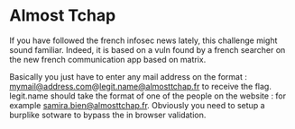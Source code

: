 # Almost Tchap

If you have followed the french infosec news lately, this challenge might sound familiar. Indeed, it is based on a vuln found by a french searcher on the new french communication app based on matrix. 

Basically you just have to enter any mail address on the format : mymail@address.com@legit.name@almosttchap.fr to receive the flag. legit.name should take the format of one of the people on the website : for example samira.bien@almosttchap.fr. Obviously you need to setup a burplike sotware to bypass the in browser validation.